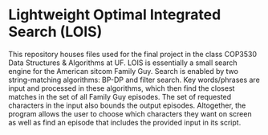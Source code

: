 # Lightweight Optimal Integrated Search (LOIS)
This repository houses files used for the final project in the class COP3530 Data Structures &amp; Algorithms at UF. LOIS is essentially a small search engine for the American sitcom Family Guy. Search is enabled by two string-matching algorithms: BP-DP and filter search. Key words/phrases are input and processed in these algorithms, which then find the closest matches in the set of all Family Guy episodes. The set of requested characters in the input also bounds the output episodes. Altogether, the program allows the user to choose which characters they want on screen as well as find an episode that includes the provided input in its script.
